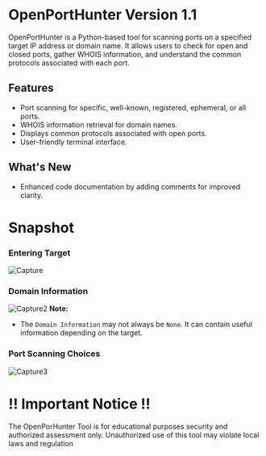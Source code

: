 # OpenPortHunter Version 1.1

OpenPortHunter is a Python-based tool for scanning ports on a specified target IP address or domain name. It allows users to check for open and closed ports, gather WHOIS information, and understand the common protocols associated with each port.

## Features
- Port scanning for specific, well-known, registered, ephemeral, or all ports.
- WHOIS information retrieval for domain names.
- Displays common protocols associated with open ports.
- User-friendly terminal interface.

## What's New
- Enhanced code documentation by adding comments for improved clarity.
  
# Snapshot

### Entering Target
![Capture](https://github.com/user-attachments/assets/fcf54fb9-259c-48d0-a279-fa45706f98f7)
### Domain Information
![Capture2](https://github.com/user-attachments/assets/a140bfe0-5f0e-4525-b60d-59a7fc03056b)
**Note:**
- The `Domain Information` may not always be `None`. It can contain useful information depending on the target.
### Port Scanning Choices
![Capture3](https://github.com/user-attachments/assets/7dce908d-04a5-4a15-9fb4-b043080674f7)

# !! Important Notice !!

The OpenPorHunter Tool is for educational purposes security and authorized assessment only. Unauthorized use of this tool may violate local laws and regulation